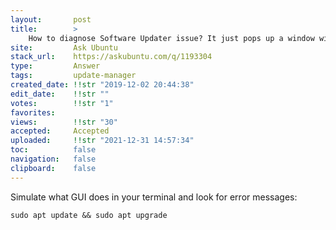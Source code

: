 ```yaml
---
layout:       post
title:        >
    How to diagnose Software Updater issue? It just pops up a window with no content
site:         Ask Ubuntu
stack_url:    https://askubuntu.com/q/1193304
type:         Answer
tags:         update-manager
created_date: !!str "2019-12-02 20:44:38"
edit_date:    !!str ""
votes:        !!str "1"
favorites:    
views:        !!str "30"
accepted:     Accepted
uploaded:     !!str "2021-12-31 14:57:34"
toc:          false
navigation:   false
clipboard:    false
---
```


Simulate what GUI does in your terminal and look for error messages:

``` 
sudo apt update && sudo apt upgrade

```
